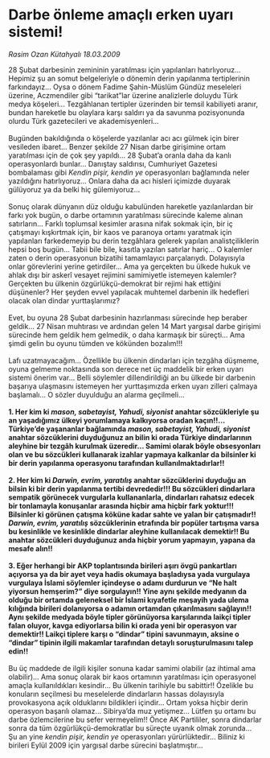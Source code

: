 # Darbe önleme amaçlı erken uyarı sistemi!

*Rasim Ozan Kütahyalı 18.03.2009*

<div class="taraf_structure_2col_1zq">
<div class="margen_n">



 <p>28 Şubat darbesinin zemininin yaratılması için yapılanları hatırlıyoruz... Hepimiz şu an somut belgeleriyle o dönemin derin yapılanma tertiplerinin farkındayız... Oysa o dönem Fadime Şahin-Müslüm Gündüz meseleleri üzerine, Aczmendiler gibi “tarikat”lar üzerine analizlerle doluydu Türk medya köşeleri... Tezgâhlanan tertipler üzerinden bir temsil kabiliyeti aranır, bundan hareketle bu olaylara karşı saldırı ya da savunma pozisyonunda olurdu Türk gazetecileri ve akademisyenleri... <br/><br/>Bugünden bakıldığında o köşelerde yazılanlar acı acı gülmek için birer vesileden ibaret... Benzer şekilde 27 Nisan darbe girişimine ortam yaratılması için de çok şey yapıldı... 28 Şubat’a oranla daha da kanlı operasyonlardı bunlar... Danıştay saldırısı, Cumhuriyet Gazetesi bombalaması gibi <i>Kendin pişir, kendin ye</i> operasyonları bağlamında neler yazıldığını hatırlıyoruz... Onlara daha da acı hisleri içimizde duyarak gülüyoruz ya da belki hiç gülemiyoruz... <br/><br/>Sonuç olarak dünyanın düz olduğu kabulünden hareketle yazılanlardan bir farkı yok bugün, o darbe ortamının yaratılması sürecinde kaleme alınan satırların... Farklı toplumsal kesimler arasına nifak sokmak için, bir iç çatışmayı kışkırtmak için, bir kaos ve paranoya ortamı yaratmak için yapılanları farkedemeyip bu derin tezgâhlara gelerek yapılan analistçiliklerin hepsi boş bugün... Tabii bile bile, kasıtla yazılan satırlar hariç... O kalemler zaten o derin operasyonun bizatihi tamamlayıcı parçalarıydı. Dolayısıyla onlar görevlerini yerine getirdiler... Ama ya gerçekten bu ülkede hukuk ve ahlak dışı bir askerî vesayet rejimini samimiyetle istemeyen kalemler? Gerçekten bu ülkenin özgürlükçü-demokrat bir rejimi hak ettiğini düşünenler? Her şeyden evvel yapılacak muhtemel darbenin ilk hedefleri olacak olan dindar yurttaşlarımız? <br/><br/>Evet, bu oyuna 28 Şubat darbesinin hazırlanması sürecinde hep beraber geldik... 27 Nisan muhtırası ve ardından gelen 14 Mart yargısal darbe girişimi sürecinde hem geldik hem gelmedik, o daha karmaşık bir süreçti... Ama şimdi gelin bu oyunu tümden ve kökünden bozalım!!! <br/><br/>Lafı uzatmayacağım... Özellikle bu ülkenin dindarları için tezgâha düşmeme, oyuna gelmeme noktasında son derece net üç maddelik bir erken uyarı sistemi önerim var... Belli söylemler dillendirildiği an bu ülkede bir darbenin başarıya ulaşmasını istemeyen her yurttaşımızda erken uyarı zilleri çalmaya başlamalı... O sözler duyulduğu an alarma geçilmeli...<b> <br/><br/>1. Her kim ki <i>mason, sabetayist, Yahudi, siyonist</i> anahtar sözcükleriyle şu an yaşadığımız ülkeyi yorumlamaya kalkıyorsa oradan kaçın!!... Türkiye’de yaşananlar bağlamında <i>mason, sabetayist, Yahudi, siyonist</i> anahtar sözcüklerini duyduğunuz an bilin ki orada Türkiye dindarlarının aleyhine bir tezgâh kurulmak üzeredir... Samimi olarak böyle obsesyonları olan ve bu sözcükleri kullanarak izahlar yapmaya kalkanlar da bilsinler ki bir derin yapılanma operasyonu tarafından kullanılmaktadırlar!! <br/><br/>2. Her kim ki <i>Darwin, evrim, yaratılış</i> anahtar sözcüklerini duyduğu an bilsin ki bir derin yapılanma tertibi devrededir!!! Bu sözcükleri dindarlara sempatik görünecek vurgularla kullananlarla, dindarları rahatsız edecek bir tonlamayla konuşanlar arasında hiçbir ama hiçbir fark yoktur!!! Bilsinler ki görünen çatışma köküne kadar sahte ve yalan bir çatışmadır!! <i>Darwin, evrim, yaratılış</i> sözcüklerinin etrafında bir popüler tartışma varsa bu kesinlikle ve kesinlikle dindarlar aleyhine kullanılacak demektir!! Bu anahtar sözcükleri duyduğunuz anda hiçbir yorum yapmayın, yapana da mesafe alın!! <br/><br/>3. Eğer herhangi bir AKP toplantısında birileri aşırı övgü pankartları açıyorsa ya da bir ayet veya hadis okumaya başladıysa yada vurgulaya vurgulaya İslami söylemler içindeyse o adamı durdurun ve “Ne halt yiyorsun hemşerim?” diye sorgulayın!! Yine aynı şekilde medyanın da olduğu bir ortamda geleneksel bir İslami kıyafetle meşayih yada ulema kılığında birileri dolanıyorsa o adamın ortamdan çıkarılmasını sağlayın!! Aynı şekilde medyada böyle tipler görünüyorsa karşılarında laikçi tipler falan oluyor, kavga ediyorlarsa bilin ki orada yeni bir operasyon var demektir!! Laikçi tiplere karşı o “dindar” tipini savunmayın, aksine o “dindar” tipinin ilgili makamlar tarafından detaylı soruşturulmasını talep edin!!</b> <br/><br/>Bu üç maddede de ilgili kişiler sonuna kadar samimi olabilir (az ihtimal ama olabilir)... Ama sonuç olarak bir kaos ortamının yaratılması için operasyonel amaçla kullanıldıkları kesindir... Bu ülkenin tarihiyle bu sabittir!! Özelikle bu konuların seçilmesi bu meselelerde dindarların hassas dolayısıyla provokasyona açık olduklarını bildikleri içindir... Ortam yoksa hiçbir derin operasyon başarılı olamaz... Sibirya’da muz yetişmez... Lütfen şu ortamı bu darbe özlemcilerine bu sefer vermeyelim!! Önce AK Partililer, sonra dindarlar sonra da tüm özgürlükçü-demokratlar bu süreçte uyanık olmak zorunda... Şu an yine <i>kendin pişir, kendin ye</i> operasyonları yürürlüktedir... Biliniz ki birileri Eylül 2009 için yargısal darbe sürecini başlatmıştır...</p>

<br/>


<div id="taraf_not">
</div>

</div>


</div>
